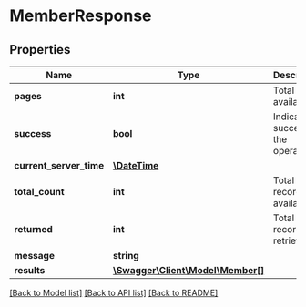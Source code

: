 # MemberResponse

## Properties
Name | Type | Description | Notes
------------ | ------------- | ------------- | -------------
**pages** | **int** | Total pages available. | [optional] 
**success** | **bool** | Indicates success of the operation. | [optional] 
**current_server_time** | [**\DateTime**](\DateTime.md) |  | [optional] 
**total_count** | **int** | Total records available. | [optional] 
**returned** | **int** | Total records retrieved. | [optional] 
**message** | **string** |  | [optional] 
**results** | [**\Swagger\Client\Model\Member[]**](Member.md) |  | [optional] 

[[Back to Model list]](../README.md#documentation-for-models) [[Back to API list]](../README.md#documentation-for-api-endpoints) [[Back to README]](../README.md)


